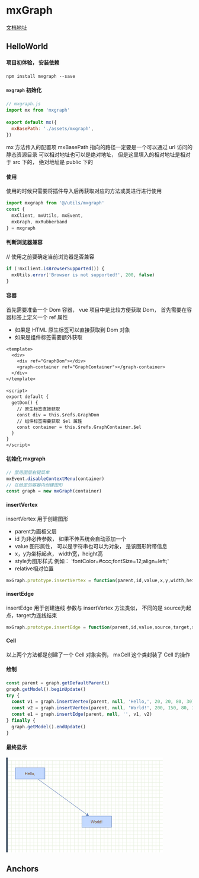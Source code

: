 # mxGraph
[文档地址](https://jgraph.github.io/mxgraph/)

## HelloWorld
#### 项目初体验， 安装依赖
```shell
npm install mxgraph --save
```
#### `mxgraph` 初始化
```javascript
// mxgraph.js
import mx from 'mxgraph'

export default mx({
  mxBasePath: './assets/mxgraph',
})
```

mx 方法传入的配置项 mxBasePath 指向的路径一定要是一个可以通过 url 访问的静态资源目录
可以相对地址也可以是绝对地址， 但是这里填入的相对地址是相对于 src 下的， 绝对地址是 public 下的

#### 使用
使用的时候只需要将插件导入后再获取对应的方法或类进行进行使用

```javascript
import mxgraph from '@/utils/mxgraph'
const {
  mxClient, mxUtils, mxEvent,
  mxGraph, mxRubberband
} = mxgraph
```

#### 判断浏览器兼容
// 使用之前要确定当前浏览器是否兼容
```javascript
if (!mxClient.isBrowserSupported()) {
  mxUtils.error('Browser is not supported!', 200, false)
}
```

#### 容器
首先需要准备一个 Dom 容器， vue 项目中是比较方便获取 Dom，
首先需要在容器标签上定义一个 ref 属性
* 如果是 HTML 原生标签可以直接获取到 Dom 对象
* 如果是组件标签需要额外获取
```vue
<template>
  <div>
    <div ref="GraphDom"></div>
    <graph-container ref="GraphContainer"></graph-container>
  </div>
</template>

<script>
export default {
  getDom() {
    // 原生标签直接获取
    const div = this.$refs.GraphDom
    // 组件标签需要获取 $el 属性
    const container = this.$refs.GraphContainer.$el
  }
}
</script>
```

#### 初始化 mxgraph

```javascript
// 禁用图层右键菜单
mxEvent.disableContextMenu(container)
// 在给定的容器内创建图形
const graph = new mxGraph(container)
```

#### insertVertex
insertVertex 用于创建图形
* parent为画板父层
* id 为非必传参数， 如果不传系统会自动添加一个
* value 图形属性， 可以是字符串也可以为对象， 是该图形附带信息
* x，y为坐标起点， width宽，height高
* style为图形样式 例如： 'fontColor=#ccc;fontSize=12;align=left;'
* relative相对位置
```javascript
mxGraph.prototype.insertVertex = function(parent,id,value,x,y,width,height,style,relative) {}
```

#### insertEdge
insertEdge 用于创建连线
参数与 insertVertex 方法类似， 不同的是 source为起点，target为连线结束
```javascript
mxGraph.prototype.insertEdge = function(parent,id,value,source,target,style) {}
```

#### Cell
以上两个方法都是创建了一个 Cell 对象实例， mxCell 这个类封装了 Cell 的操作

#### 绘制
```javascript
const parent = graph.getDefaultParent()
graph.getModel().beginUpdate()
try {
  const v1 = graph.insertVertex(parent, null, 'Hello,', 20, 20, 80, 30)
  const v2 = graph.insertVertex(parent, null, 'World!', 200, 150, 80, 30)
  const e1 = graph.insertEdge(parent, null, '', v1, v2)
} finally {
  graph.getModel().endUpdate()
}
```
#### 最终显示
![Image](./readme-image/HelloWorld.png)


## Anchors
